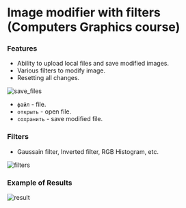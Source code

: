 # Image modifier with filters (Computers Graphics course)
### Features
  - Ability to upload local files and save modified images.
  - Various filters to modify image.
  - Resetting all changes.
    
![save_files](https://github.com/JavierGalindoToledo/ComputerGraphics/assets/65180398/8814f741-ae11-4a07-9a14-3145d41a9fba)

* `файл` - file.
* `открыть` - open file.
* `сохранить` - save modified file.
### Filters
  - Gaussain filter, Inverted filter, RGB Histogram, etc.

![filters](https://github.com/JavierGalindoToledo/ComputerGraphics/assets/65180398/367d8230-48a9-4e06-bd67-e434667eec3f)

### Example of Results

![result](https://github.com/JavierGalindoToledo/ComputerGraphics/assets/65180398/b2063979-f763-43b6-94c1-5777324ed91e)

